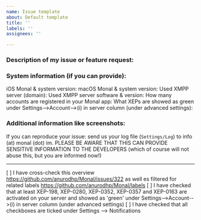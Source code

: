 ```yaml
---
name: Issue template
about: Default template
title: ''
labels: ''
assignees: ''

---
```


### Description of my issue or feature request:


### System information (if you can provide):

iOS Monal & system version:
macOS Monal & system version:
Used XMPP server (domain):
Used XMPP server software & version:
How many accounts are registered in your Monal app:
What XEPs are showed as green under Settings-->Account-->(i) in server column (under advanced settings):

### Additional information like screenshots:


If you can reproduce your issue: send us your log file (`Settings/Log`) to info (at) monal (dot) im.
PLEASE BE AWARE THAT THIS CAN PROVIDE SENSITIVE INFORMATION TO THE DEVELOPERS (which of course will not abuse this, but you are informed now!)

---
[ ] I have cross-check this overview https://github.com/anurodhp/Monal/issues/322 as well es filtered for related labels https://github.com/anurodhp/Monal/labels
[ ] I have checked that at least XEP-198, XEP-0280, XEP-0352, XEP-0357 and XEP-0163 are activated on your server and showed as 'green' under Settings-->Account-->(i) in server column (under advanced settings)
[ ] I have checked that all checkboxes are ticked under Settings --> Notifications
